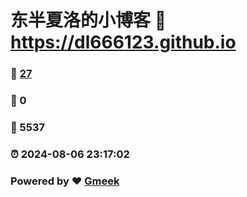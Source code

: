 # 东半夏洛的小博客 :link: https://dl666123.github.io 
### :page_facing_up: [27](https://dl666123.github.io/tag.html) 
### :speech_balloon: 0 
### :hibiscus: 5537 
### :alarm_clock: 2024-08-06 23:17:02 
### Powered by :heart: [Gmeek](https://github.com/Meekdai/Gmeek)
